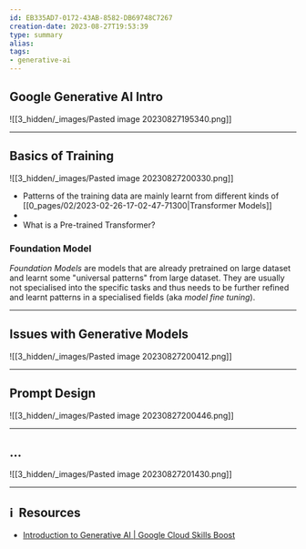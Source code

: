 ```yaml
---
id: EB335AD7-0172-43AB-8582-DB69748C7267
creation-date: 2023-08-27T19:53:39 
type: summary
alias: 
tags: 
- generative-ai
---
```


## Google Generative AI Intro

![[3_hidden/_images/Pasted image 20230827195340.png]]

---
## Basics of Training

![[3_hidden/_images/Pasted image 20230827200330.png]]
- Patterns of the training data are mainly learnt from different kinds of [[0_pages/02/2023-02-26-17-02-47-71300|Transformer Models]]
- 
- What is a Pre-trained Transformer?

### Foundation Model

*Foundation Models* are models that are already pretrained on large dataset and learnt some "universal patterns" from large dataset. They are usually not specialised into the specific tasks and thus needs to be further refined and learnt patterns in a specialised fields (aka *model fine tuning*). 


---
## Issues with Generative Models

![[3_hidden/_images/Pasted image 20230827200412.png]]

---
## Prompt Design 

![[3_hidden/_images/Pasted image 20230827200446.png]]

---
## ...

![[3_hidden/_images/Pasted image 20230827201430.png]]




---
## ℹ️  Resources
- [Introduction to Generative AI | Google Cloud Skills Boost](https://www.cloudskillsboost.google/course_templates/536)